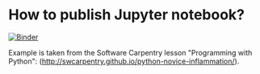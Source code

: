 # How to publish Jupyter notebook?

[![Binder](https://mybinder.org/badge.svg)](https://mybinder.org/v2/gh/alex-konovalov/repro-jupyter/master)

Example is taken from the Software Carpentry lesson "Programming with Python": 
(<http://swcarpentry.github.io/python-novice-inflammation/>).


